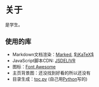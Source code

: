 # 关于

是学生。

## 使用的库

- Markdown文档渲染：[Marked](https://marked.js.org/), [$\KaTeX$](https://katex.org/)
- JavaScript脚本CDN: [JSDELIVR](cdn.jsdelivr.net)
- 图标：[Font Awesome](https://fontawesome.com/)
- 主页背景图：还没找到好看的所以还没有
- 目录生成：[toc.py](toc.py) (自己用[Python](https://www.python.org/)写的)

